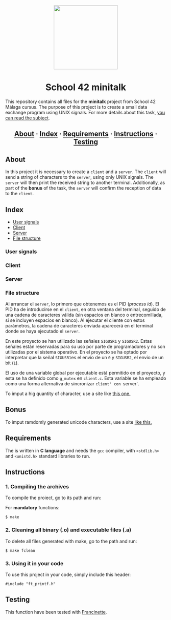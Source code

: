 <div id="header" align="center">
  <img src="https://media.giphy.com/media/RNZIqvlB7cAyCdh9Gu/giphy.gif" width="200"/>
</div>

<h1 align="center">School 42 minitalk</h1>

This repository contains all files for the __minitalk__ project from School 42 Málaga cursus. The purpose of this project is to create a small data exchange program using UNIX signals. For more details about this task, [you can read the subject](https://github.com/PublioElio/School-42-minitalk).

<h2 align="center">
	<a href="#about">About</a>
	<span> · </span>
	<a href="#index">Index</a>
	<span> · </span>
	<a href="#requirements">Requirements</a>
	<span> · </span>
	<a href="#instructions">Instructions</a>
	<span> · </span>
	<a href="#testing">Testing</a>
</h2>

## About
In this project it is necessary to create a `client` and a `server`. The `client` will send a string of characters to the `server`, using only UNIX signals. The `server` will then print the received string to another terminal. Additionally, as part of the **bonus** of the task, the `server` will confirm the reception of data to the `client`.

## Index
- [User signals](#user-signals)
- [Client](#client)
- [Server](#server)
- [File structure](#file-structure)

### User signals

### Client

### Server

### File structure

Al arrancar el `server`, lo primero que obtenemos es el PID (_process id_). El PID ha de introducirse en el `client`, en otra ventana del terminal, seguido de una cadena de caracteres válida (sin espacios en blanco o entrecomillada, si se incluyen espacios en blanco). Al ejecutar el cliente con estos parámetros, la cadena de caracteres enviada aparecerá en el terminal donde se haya ejecutado el `server`.  

En este proyecto se han utilizado las señales `SIGUSR1` y `SIGUSR2`. Estas señales están reservadas para su uso por parte de programadores y no son utilizadas por el sistema operativo. En el proyecto se ha optado por interpretar que la señal `SIGUSR1`es el envío de un `0` y `SIGUSR2`, el envío de un bit (`1`).

El uso de una variable global por ejecutable está permitido en el proyecto, y esta se ha definido como `g_mutex` en `client.c`. Esta variable se ha empleado como una forma alternativa de sincronizar `client' con `server`.

To imput a hig quantity of character, use a site like [this one.](https://www.chiquitoipsum.com/)

## Bonus
To imput ramdomly generated unicode characters, use a site [like this.](https://perchance.org/emoji)

## Requirements
The is written in __C language__ and needs the `gcc` compiler, with `<stdlib.h>` and `<unistd.h>` standard libraries to run.

## Instructions

### 1. Compiling the archives

To compile the proiect, go to its path and run:

For __mandatory__ functions:
```
$ make
```
### 2. Cleaning all binary (.o) and executable files (.a)

To delete all files generated with make, go to the path and run:
```
$ make fclean
```

### 3. Using it in your code

To use this project in your code, simply include this header:
```
#include "ft_printf.h"
```

## Testing
This function have been tested with [Francinette](https://github.com/xicodomingues/francinette).
